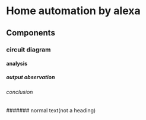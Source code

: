 # Home automation by alexa
## Components
### circuit diagram
#### analysis
##### output observation
###### conclusion
####### normal text(not a heading)
